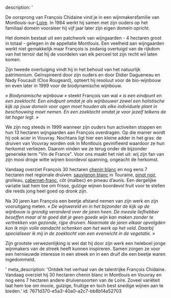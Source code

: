 description: '<p>De oorsprong van François Chidaine vind je in een wijnmakersfamilie van Montlouis-sur-<a href="/nl/region/loire">Loire</a>. In 1984 werkt hij samen met zijn ouders op het familiaal domein vooraleer hij vijf jaar later zijn eigen domein opricht.</p><p>Het domein bestaat uit een patchwork van wijngaarden - 4 hectaren groot in totaal - gelegen in de appellatie Montlouis. Een veelheid aan wijngaarden werkt niet gemakkelijk maar François is zodanig overtuigd van de rijkdom van het terroir dat hij de voordelen van elk perceel tot zijn recht wil laten komen.</p><p>Zijn tweede overtuiging vindt hij in het behoud van het natuurlijk patrimonium. Geïnspireerd door zijn ouders en door Didier Dagueneau en Nady Foucault (Clos Rougeard), opteert hij resoluut voor de bio-wijnbouw en even later in 1999 voor de biodynamische wijnbouw.</p><p><em>«&nbsp;Biodynamische wijnbouw »&nbsp;</em>steekt François van wal<em>&nbsp;« is een eindpunt en een zoektocht. Een eindpunt omdat je als wijnbouwer zowel een holistische kijk op jouw domein voor ogen moet houden als elke individuele plant in beschouwing moet nemen. En een zoektocht omdat je voor jezelf telkens de lat hoger legt. »</em></p><p>We zijn nog steeds in 1999 wanneer zijn ouders hun activeiten stoppen en hun 13 hectaren wijngaarden aan François overdragen. Op die manier wordt hij ook acier in Vouvray. Nochtans ligt hier een kleine adder in het gras: de druiven van Vouvray worden ook in Montlouis gevinifieerd waardoor ze hun herkomst verliezen. Daarom vinden we ze terug onder de bijzonder generieke term "Vin de France". Voor ons maakt het niet uit: wij zijn fan van zijn mooi droge witte wijnen boordevol spanning, ongeacht de herkomst.<br></p><p>Vandaag overziet François 30 hectaren <a href="/nl/grape/chenin-blanc">chenin blanc</a> en nog eens 7 hectaren met regionale druiven: <a href="/nl/grape/sauvignon-blanc">sauvignon blanc</a> in Touraine, <a href="/nl/grape/pinot-noir">pinot noir</a>, grolleau, <a href="/nl/grape/cabernet-franc">cabernet-franc</a>, côt (malbec) en pineau d’aunis. Een dergelijke variatie laat hem toe om frisse, gulzige wijnen boordevol fruit voor te stellen die reeds jong heel goed op dronk zijn.</p><p>Na 30 jaren kan François een beetje afstand nemen van zijn werk en zijn vooruitgang meten.&nbsp;<em>«&nbsp;De wijnwereld en in het bijzonder de kijk op de wijnbouw is grondig veranderd over de jaren heen. De meeste liefhebber beseffen maar al te goed dat je geen goede wijn kan maken zonder te vertrekken van gezonde, rijpe druiven. Naarmate de jaren elkaar opvolgden kon ik mijn volle aandacht schenken aan het werk op het veld. Daarbij specialiseer ik mij in de zoektocht van een evenwicht in de vegetatie. »</em></p><p>Zijn grootste verwezenlijking is wel dat hij door zijn werk een heleboel jonge wijnmakers van de streek heeft kunnen inspireren. Samen zorgen ze voor een hernieuwde interesse in een streek en in een druif die een beetje waren ingedommeld.</p>'
meta_description: 'Ontdek het verhaal van de talentrijke François Chidaine. Vandaag overziet hij 30 hectaren chenin blanc in Montlouis en Vouvray en nog eens 7 hectaren andere druivensoorten van de Loire. Zoveel variëteit laat hem toe om mooie, gulzige, fruitige en toch best snedige wijnen aan te bieden.'
id: 7671d370-e5a3-40a0-a2c7-bb8b14a52703
